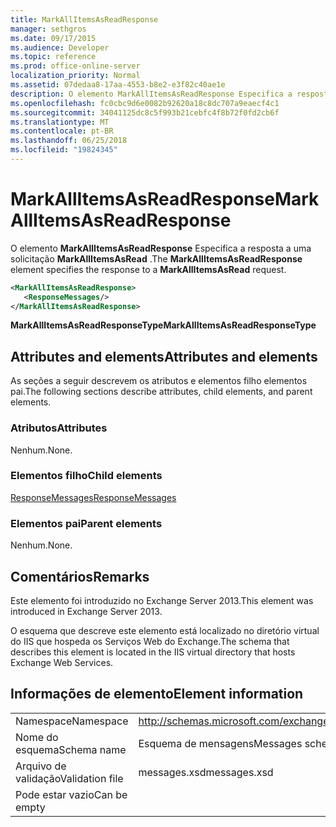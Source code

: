 ```yaml
---
title: MarkAllItemsAsReadResponse
manager: sethgros
ms.date: 09/17/2015
ms.audience: Developer
ms.topic: reference
ms.prod: office-online-server
localization_priority: Normal
ms.assetid: 07dedaa8-17aa-4553-b8e2-e3f82c40ae1e
description: O elemento MarkAllItemsAsReadResponse Especifica a resposta a uma solicitação MarkAllItemsAsRead.
ms.openlocfilehash: fc0cbc9d6e0082b92620a18c8dc707a9eaecf4c1
ms.sourcegitcommit: 34041125dc8c5f993b21cebfc4f8b72f0fd2cb6f
ms.translationtype: MT
ms.contentlocale: pt-BR
ms.lasthandoff: 06/25/2018
ms.locfileid: "19824345"
---
```

# <a name="markallitemsasreadresponse"></a><span data-ttu-id="ccb1f-103">MarkAllItemsAsReadResponse</span><span class="sxs-lookup"><span data-stu-id="ccb1f-103">MarkAllItemsAsReadResponse</span></span>

<span data-ttu-id="ccb1f-104">O elemento **MarkAllItemsAsReadResponse** Especifica a resposta a uma solicitação **MarkAllItemsAsRead** .</span><span class="sxs-lookup"><span data-stu-id="ccb1f-104">The **MarkAllItemsAsReadResponse** element specifies the response to a **MarkAllItemsAsRead** request.</span></span> 
  
```XML
<MarkAllItemsAsReadResponse>
   <ResponseMessages/>
</MarkAllItemsAsReadResponse>
```

 <span data-ttu-id="ccb1f-105">**MarkAllItemsAsReadResponseType**</span><span class="sxs-lookup"><span data-stu-id="ccb1f-105">**MarkAllItemsAsReadResponseType**</span></span>
## <a name="attributes-and-elements"></a><span data-ttu-id="ccb1f-106">Attributes and elements</span><span class="sxs-lookup"><span data-stu-id="ccb1f-106">Attributes and elements</span></span>

<span data-ttu-id="ccb1f-107">As seções a seguir descrevem os atributos e elementos filho elementos pai.</span><span class="sxs-lookup"><span data-stu-id="ccb1f-107">The following sections describe attributes, child elements, and parent elements.</span></span>
  
### <a name="attributes"></a><span data-ttu-id="ccb1f-108">Atributos</span><span class="sxs-lookup"><span data-stu-id="ccb1f-108">Attributes</span></span>

<span data-ttu-id="ccb1f-109">Nenhum.</span><span class="sxs-lookup"><span data-stu-id="ccb1f-109">None.</span></span>
  
### <a name="child-elements"></a><span data-ttu-id="ccb1f-110">Elementos filho</span><span class="sxs-lookup"><span data-stu-id="ccb1f-110">Child elements</span></span>

[<span data-ttu-id="ccb1f-111">ResponseMessages</span><span class="sxs-lookup"><span data-stu-id="ccb1f-111">ResponseMessages</span></span>](responsemessages.md)
  
### <a name="parent-elements"></a><span data-ttu-id="ccb1f-112">Elementos pai</span><span class="sxs-lookup"><span data-stu-id="ccb1f-112">Parent elements</span></span>

<span data-ttu-id="ccb1f-113">Nenhum.</span><span class="sxs-lookup"><span data-stu-id="ccb1f-113">None.</span></span>
  
## <a name="remarks"></a><span data-ttu-id="ccb1f-114">Comentários</span><span class="sxs-lookup"><span data-stu-id="ccb1f-114">Remarks</span></span>

<span data-ttu-id="ccb1f-115">Este elemento foi introduzido no Exchange Server 2013.</span><span class="sxs-lookup"><span data-stu-id="ccb1f-115">This element was introduced in Exchange Server 2013.</span></span>
  
<span data-ttu-id="ccb1f-116">O esquema que descreve este elemento está localizado no diretório virtual do IIS que hospeda os Serviços Web do Exchange.</span><span class="sxs-lookup"><span data-stu-id="ccb1f-116">The schema that describes this element is located in the IIS virtual directory that hosts Exchange Web Services.</span></span>
  
## <a name="element-information"></a><span data-ttu-id="ccb1f-117">Informações de elemento</span><span class="sxs-lookup"><span data-stu-id="ccb1f-117">Element information</span></span>

|||
|:-----|:-----|
|<span data-ttu-id="ccb1f-118">Namespace</span><span class="sxs-lookup"><span data-stu-id="ccb1f-118">Namespace</span></span>  <br/> |http://schemas.microsoft.com/exchange/services/2006/messages  <br/> |
|<span data-ttu-id="ccb1f-119">Nome do esquema</span><span class="sxs-lookup"><span data-stu-id="ccb1f-119">Schema name</span></span>  <br/> |<span data-ttu-id="ccb1f-120">Esquema de mensagens</span><span class="sxs-lookup"><span data-stu-id="ccb1f-120">Messages schema</span></span>  <br/> |
|<span data-ttu-id="ccb1f-121">Arquivo de validação</span><span class="sxs-lookup"><span data-stu-id="ccb1f-121">Validation file</span></span>  <br/> |<span data-ttu-id="ccb1f-122">messages.xsd</span><span class="sxs-lookup"><span data-stu-id="ccb1f-122">messages.xsd</span></span>  <br/> |
|<span data-ttu-id="ccb1f-123">Pode estar vazio</span><span class="sxs-lookup"><span data-stu-id="ccb1f-123">Can be empty</span></span>  <br/> ||
   

